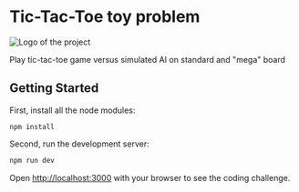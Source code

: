 # Tic-Tac-Toe toy problem

![Logo of the project](https://media.giphy.com/media/YnZPEeeC7q6pQEZw1I/giphy.gif)

Play tic-tac-toe game versus simulated AI on standard and "mega" board

## Getting Started

First, install all the node modules:

```
npm install
```

Second, run the development server:

```bash
npm run dev
```

Open [http://localhost:3000](http://localhost:3000) with your browser to see the coding challenge.
